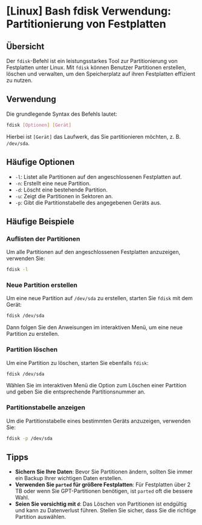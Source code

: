 # [Linux] Bash fdisk Verwendung: Partitionierung von Festplatten

## Übersicht
Der `fdisk`-Befehl ist ein leistungsstarkes Tool zur Partitionierung von Festplatten unter Linux. Mit `fdisk` können Benutzer Partitionen erstellen, löschen und verwalten, um den Speicherplatz auf ihren Festplatten effizient zu nutzen.

## Verwendung
Die grundlegende Syntax des Befehls lautet:

```bash
fdisk [Optionen] [Gerät]
```

Hierbei ist `[Gerät]` das Laufwerk, das Sie partitionieren möchten, z. B. `/dev/sda`.

## Häufige Optionen
- `-l`: Listet alle Partitionen auf den angeschlossenen Festplatten auf.
- `-n`: Erstellt eine neue Partition.
- `-d`: Löscht eine bestehende Partition.
- `-u`: Zeigt die Partitionen in Sektoren an.
- `-p`: Gibt die Partitionstabelle des angegebenen Geräts aus.

## Häufige Beispiele

### Auflisten der Partitionen
Um alle Partitionen auf den angeschlossenen Festplatten anzuzeigen, verwenden Sie:

```bash
fdisk -l
```

### Neue Partition erstellen
Um eine neue Partition auf `/dev/sda` zu erstellen, starten Sie `fdisk` mit dem Gerät:

```bash
fdisk /dev/sda
```
Dann folgen Sie den Anweisungen im interaktiven Menü, um eine neue Partition zu erstellen.

### Partition löschen
Um eine Partition zu löschen, starten Sie ebenfalls `fdisk`:

```bash
fdisk /dev/sda
```
Wählen Sie im interaktiven Menü die Option zum Löschen einer Partition und geben Sie die entsprechende Partitionsnummer an.

### Partitionstabelle anzeigen
Um die Partitionstabelle eines bestimmten Geräts anzuzeigen, verwenden Sie:

```bash
fdisk -p /dev/sda
```

## Tipps
- **Sichern Sie Ihre Daten**: Bevor Sie Partitionen ändern, sollten Sie immer ein Backup Ihrer wichtigen Daten erstellen.
- **Verwenden Sie `parted` für größere Festplatten**: Für Festplatten über 2 TB oder wenn Sie GPT-Partitionen benötigen, ist `parted` oft die bessere Wahl.
- **Seien Sie vorsichtig mit `d`**: Das Löschen von Partitionen ist endgültig und kann zu Datenverlust führen. Stellen Sie sicher, dass Sie die richtige Partition auswählen.